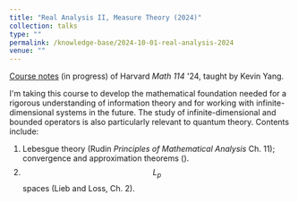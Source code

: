 ```yaml
---
title: "Real Analysis II, Measure Theory (2024)"
collection: talks
type: ""
permalink: /knowledge-base/2024-10-01-real-analysis-2024
venue: ""
---
```


[Course notes](https://nlyu1.github.io/real-analysis/) (in progress) of Harvard *Math 114* '24, taught by Kevin Yang. 

I'm taking this course to develop the mathematical foundation needed for a rigorous understanding of information theory and for working with infinite-dimensional systems in the future. The study of infinite-dimensional and bounded operators is also particularly relevant to quantum theory. Contents include: 

1. Lebesgue theory (Rudin *Principles of Mathematical Analysis* Ch. 11); convergence and approximation theorems (). 
2. $$L_p$$ spaces (Lieb and Loss, Ch. 2). 